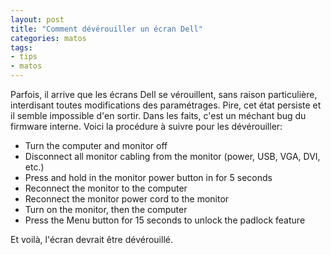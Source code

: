 ```yaml
---
layout: post
title: "Comment dévérouiller un écran Dell"
categories: matos
tags:
- tips
- matos
---
```


Parfois, il arrive que les écrans Dell se vérouillent, sans raison particulière, interdisant toutes modifications des paramétrages. Pire, cet état persiste et il semble impossible d'en sortir. Dans les faits, c'est un méchant bug du firmware interne. Voici la procédure à suivre pour les dévérouiller: 

>
* Turn the computer and monitor off
* Disconnect all monitor cabling from the monitor (power, USB, VGA, DVI, etc.)
* Press and hold in the monitor power button in for 5 seconds
* Reconnect the monitor to the computer
* Reconnect the monitor power cord to the monitor
* Turn on the monitor, then the computer
* Press the Menu button for 15 seconds to unlock the padlock feature

Et voilà, l'écran devrait être dévérouillé.